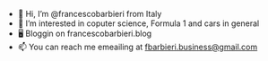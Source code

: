 - 👋 Hi, I’m @francescobarbieri from Italy 
- 👀 I’m interested in coputer science, Formula 1 and cars in general
- 🖥 Bloggin on francescobarbieri.blog
- 📫 You can reach me emeailing at fbarbieri.business@gmail.com

<!---
francescobarbieri/francescobarbieri is a ✨ special ✨ repository because its `README.md` (this file) appears on your GitHub profile.
You can click the Preview link to take a look at your changes.
--->
